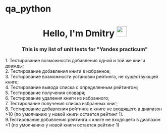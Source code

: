 # qa_python
<h1 align="center">Hello, I'm Dmitry 
<img src="https://github.com/blackcater/blackcater/raw/main/images/Hi.gif" height="32"/></h1>
<h3 align="center">This is my list of unit tests for "Yandex practicum"</h3>
1. Тестирование возможности добавления одной и той же книги дважды; <br/>  
2. Тестирование добавления книги в избранное; <br/>
3. Тестирование возможности установки рейтинга, не существующей книге; <br/>
4. Тестирование вывода списка с определенным рейтингом; <br/>
5. Тестирование получения словаря; <br/>
6. Тестирование удаления книги из избранного; <br/>
7. Тестирование получения списка избранных книг; <br/>
8. Тестирование добавления рейтинга к книге не входящего в диапазон >10 
(по умолчанию у  новой книги остается рейтинг 1). <br/>
9.Тестирование добавления рейтинга к книге не входящего в диапазон <1 (по умолчанию у  новой книги остается рейтинг 1)